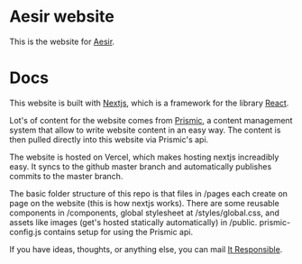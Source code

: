 # Aesir website

This is the website for [Aesir](aesir.se).

# Docs

This website is built with [Nextjs](https://nextjs.org/docs/getting-started), which is a framework for the library [React](https://reactjs.org/).

Lot's of content for the website comes from [Prismic](https://prismic.io/), a content management system that allow to write website content in an easy way. The content is then pulled directly into this website via Prismic's api.

The website is hosted on Vercel, which makes hosting nextjs increadibly easy. It syncs to the github master branch and automatically publishes commits to the master branch.

The basic folder structure of this repo is that files in /pages each create on page on the website (this is how nextjs works). There are some reusable components in /components, global stylesheet at /styles/global.css, and assets like images (get's hosted statically automatically) in /public. prismic-config.js contains setup for using the Prismic api.

If you have ideas, thoughts, or anything else, you can mail [It Responsible](mailto://it@aesir.se).
